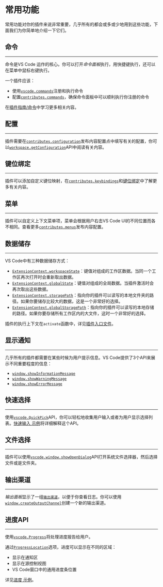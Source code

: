 # 常用功能

常用功能对你的插件来说非常重要，几乎所有的都会或多或少地用到这些功能，下面我们为你简单地介绍一下它们。

## 命令
---

命令是VS Code 运作的核心。你可以打开*命令面板*执行，用快捷键执行，还可以在菜单中鼠标右键执行。

一个插件应该：
- 使用[`vscode.commands`](https://code.visualstudio.com/api/references/vscode-api#commands)注册和执行命令
- 配置[`contributes.commands`](/references/contribution-points#contributescommands)，确保命令面板中可以顺利执行你注册的命令

在[插件指南/命令](/extension-guides/command)中学习更多相关内容。


## 配置
---

插件需要在[`contributes.configuration`](/references/contribution-points#contributesconfiguration)发布内容配置点中填写有关的配置，你可以[`workspace.getConfiguration`](https://code.visualstudio.com/api/references/vscode-api#workspace.getConfiguration)API中阅读有关内容。


## 键位绑定
---

插件可以添加自定义键位映射，在[`contributes.keybindings`](/references/contribution-points?id=contributeskeybindings)和[键位绑定](https://code.visualstudio.com/docs/getstarted/keybindings)中了解更多有关内容。

## 菜单
---

插件可以自定义上下文菜单项，菜单会根据用户右击VS Code UI的不同位置而各不相同。查看更多[`contributes.menus`](/extensibility-reference/contribution-points#contributesmenus)发布内容配置。

## 数据储存
---

VS Code中有三种数据储存方式：

- [`ExtensionContext.workspaceState`](https://code.visualstudio.com/api/references/vscode-api#ExtensionContext.workspaceState)：键值对组成的工作区数据。当同一个工作区再次打开时会重新取出数据。
- [`ExtensionContext.globalState`](https://code.visualstudio.com/api/references/vscode-api#ExtensionContext.globalState)：键值对组成的全局数据。当插件激活时会再次取出这些数据。
- [`ExtensionContext.storagePath`](https://code.visualstudio.com/api/references/vscode-api#ExtensionContext.storagePath)：指向你的插件可以读写的本地文件夹的路径。如果你要储存比较大的数据，这是一个非常好的选择。
- [`ExtensionContext.globalStoragePath`](https://code.visualstudio.com/api/references/vscode-api#ExtensionContext.globalStoragePath)：指向你的插件可以读写的本地存储的路径。如果你要存储所有工作区内的大文件，这时一个非常好的选择。

插件的执行上下文在`activate`函数中，详见[插件入口文件](/get-started/extension-anatomy#插件入口文件)。

## 显示通知
---

几乎所有的插件都需要在某些时候为用户提示信息。VS Code提供了3个API来展示不同重要程度的信息：

- [`window.showInformationMessage`](https://code.visualstudio.com/api/references/vscode-api#window.showInformationMessage)
- [`window.showWarningMessage`](https://code.visualstudio.com/api/references/vscode-api#window.showWarningMessage)
- [`window.showErrorMessage`](https://code.visualstudio.com/api/references/vscode-api#window.showErrorMessage)

## 快速选择
---

使用[`vscode.QuickPick`](https://code.visualstudio.com/api/references/vscode-api#QuickPick)API，你可以轻松地收集用户输入或者为用户显示选择列表。[快速输入 示例](https://github.com/Microsoft/vscode-extension-samples/tree/master/quickinput-sample)将详细解释这个API。

## 文件选择
---

插件可以使用[`vscode.window.showOpenDialog`](https://code.visualstudio.com/api/references/vscode-api#vscode.window.showOpenDialog)API打开系统文件选择器，然后选择文件或是文件夹。

## 输出渠道
---

*输出面板*显示了一组[`输出渠道`](https://code.visualstudio.com/api/references/vscode-api#OutputChannel)，以便于你查看日志。你可以使用[`window.createOutputChannel`](https://code.visualstudio.com/api/references/vscode-api#window.createOutputChannel)创建一个新的输出渠道。

## 进度API
---

使用[`vscode.Progress`](https://code.visualstudio.com/api/references/vscode-api#Progress)将处理进度报告给用户。

通过[`ProgressLocation`](https://code.visualstudio.com/api/references/vscode-api#ProgressLocation)选项，进度可以显示在不同的区域：
- 显示在通知区
- 显示在源控制视图
- VS Code窗口中的通用进度条位置

详见[进度 示例](https://github.com/Microsoft/vscode-extension-samples/tree/master/progress-sample)。